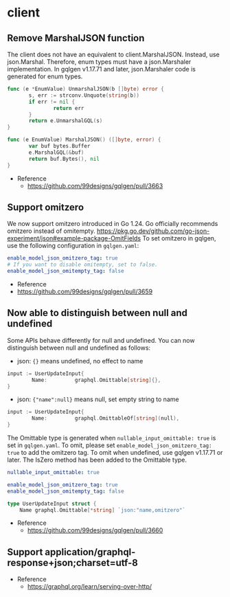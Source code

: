 # client

## Remove MarshalJSON function
The client does not have an equivalent to client.MarshalJSON. Instead, use json.Marshal.
Therefore, enum types must have a json.Marshaler implementation.
In gqlgen v1.17.71 and later, json.Marshaler code is generated for enum types.
```go
func (e *EnumValue) UnmarshalJSON(b []byte) error {
       s, err := strconv.Unquote(string(b))
       if err != nil {
               return err
       }
       return e.UnmarshalGQL(s)
}

func (e EnumValue) MarshalJSON() ([]byte, error) {
       var buf bytes.Buffer
       e.MarshalGQL(&buf)
       return buf.Bytes(), nil
}
```

- Reference
  - https://github.com/99designs/gqlgen/pull/3663

## Support omitzero
We now support omitzero introduced in Go 1.24.
Go officially recommends omitzero instead of omitempty.
https://pkg.go.dev/github.com/go-json-experiment/json#example-package-OmitFields
To set omitzero in gqlgen, use the following configuration in `gqlgen.yaml`:
```yaml
enable_model_json_omitzero_tag: true
# If you want to disable omitempty, set to false.
enable_model_json_omitempty_tag: false
```

- Reference
 - https://github.com/99designs/gqlgen/pull/3659

## Now able to distinguish between null and undefined
Some APIs behave differently for null and undefined.
You can now distinguish between null and undefined as follows:

- json: `{}` means undefined, no effect to name
```go
input := UserUpdateInput{
		Name:         graphql.Omittable[string]{},
}
```

- json: `{"name":null}` means null, set empty string to name
```go
input := UserUpdateInput{
		Name:         graphql.OmittableOf[string](null),
}
```

The Omittable type is generated when `nullable_input_omittable: true` is set in `gqlgen.yaml`. To omit, please set `enable_model_json_omitzero_tag: true` to add the omitzero tag.
To omit when undefined, use gqlgen v1.17.71 or later. The IsZero method has been added to the Omittable type.

```yaml
nullable_input_omittable: true

enable_model_json_omitzero_tag: true
enable_model_json_omitempty_tag: false
```

```go
type UserUpdateInput struct {
    Name graphql.Omittable[*string] `json:"name,omitzero"`
```

- Reference
  - https://github.com/99designs/gqlgen/pull/3660


## Support application/graphql-response+json;charset=utf-8
- Reference
  - https://graphql.org/learn/serving-over-http/